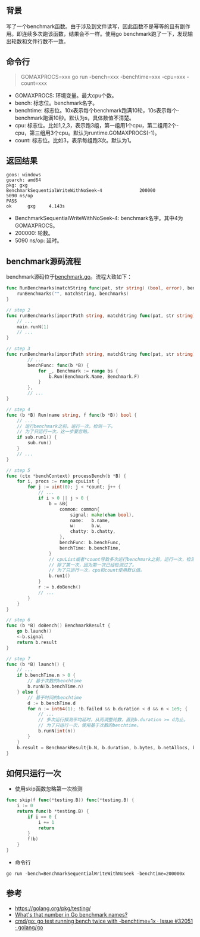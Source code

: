 ## 背景

写了一个benchmark函数。由于涉及到文件读写，因此函数不是幂等的且有副作用。即连续多次跑该函数，结果会不一样。使用go benchmark跑了一下，发现输出轮数和文件行数不一致。

## 命令行

> GOMAXPROCS=xxx go run -bench=xxx -benchtime=xxx -cpu=xxx -count=xxx

- GOMAXPROCS: 环境变量。最大cpu个数。
- bench: 标志位。benchmark名字。
- benchtime: 标志位。10x表示每个benchmark跑满10轮，10s表示每个- benchmark跑满10秒。默认为s，具体数值不清楚。
- cpu: 标志位。比如1,2,3，表示跑3组，第一组用1个cpu，第二组用2个- cpu，第三组用3个cpu。默认为runtime.GOMAXPROCS(-1)。
- count: 标志位。比如3，表示每组跑3次。默认为1。

## 返回结果

```
goos: windows
goarch: amd64
pkg: gxg
BenchmarkSequentialWriteWithNoSeek-4              200000              5090 ns/op
PASS
ok      gxg     4.143s
```

- BenchmarkSequentialWriteWithNoSeek-4: benchmark名字。其中4为GOMAXPROCS。
- 200000: 轮数。
- 5090 ns/op: 延时。

## benchmark源码流程

benchmark源码位于[benchmark.go](https://github.com/golang/go/blob/master/src/testing/benchmark.go)。流程大致如下：

```go
func RunBenchmarks(matchString func(pat, str string) (bool, error), benchmarks []InternalBenchmark) {
	runBenchmarks("", matchString, benchmarks)
}

// step 2
func runBenchmarks(importPath string, matchString func(pat, str string) (bool, error), benchmarks []InternalBenchmark) bool {
	// ...
	main.runN(1)
	// ...
}

// step 3
func runBenchmarks(importPath string, matchString func(pat, str string) (bool, error), benchmarks []InternalBenchmark) bool {
		// ...
		benchFunc: func(b *B) {
			for _, Benchmark := range bs {
				b.Run(Benchmark.Name, Benchmark.F)
			}
		},
		// ...
}

// step 4
func (b *B) Run(name string, f func(b *B)) bool {
	// ...
	// 运行benchmark之前，运行一次，检测一下。
	// 为了只运行一次，这一步要忽略。
	if sub.run1() {
		sub.run()
	}
	// ...
}

// step 5
func (ctx *benchContext) processBench(b *B) {
	for i, procs := range cpuList {
		for j := uint(0); j < *count; j++ {
			// ...
			if i > 0 || j > 0 {
				b = &B{
					common: common{
						signal: make(chan bool),
						name:   b.name,
						w:      b.w,
						chatty: b.chatty,
					},
					benchFunc: b.benchFunc,
					benchTime: b.benchTime,
				}
				// cpuList或者*count导致多次运行benchmark之前，运行一次，检测一下。
				// 除了第一次，因为第一次已经检测过了。
				// 为了只运行一次，cpu和count使用默认值。
				b.run1()
			}
			r := b.doBench()
			// ...
		}
	}
}

// step 6
func (b *B) doBench() BenchmarkResult {
	go b.launch()
	<-b.signal
	return b.result
}

// step 7
func (b *B) launch() {
	// ...
	if b.benchTime.n > 0 {
		// 基于次数的benchtime
		b.runN(b.benchTime.n)
	} else {
		// 基于时间的benchtime
		d := b.benchTime.d
		for n := int64(1); !b.failed && b.duration < d && n < 1e9; {
			// ...
			// 多次运行探测平均延时，从而调整轮数，直到b.duration >= d为止。
			// 为了只运行一次，使用基于次数的benchtime。
			b.runN(int(n))
		}
	}
	b.result = BenchmarkResult{b.N, b.duration, b.bytes, b.netAllocs, b.netBytes, b.extra}
}
```

## 如何只运行一次

- 使用skip函数忽略第一次检测

```go
func skip(f func(*testing.B)) func(*testing.B) {
	i := 0
	return func(b *testing.B) {
		if i == 0 {
			i += 1
			return
		}
		f(b)
	}
}
```

- 命令行

```
go run -bench=BenchmarkSequentialWriteWithNoSeek -benchtime=200000x
```

## 参考

- https://golang.org/pkg/testing/ 
- [What's that number in Go benchmark names?](https://mmcloughlin.com/posts/golang-benchmarks-gomaxprocs) 
- [cmd/go: go test running bench twice with -benchtime=1x · Issue #32051 · golang/go](https://github.com/golang/go/issues/32051)